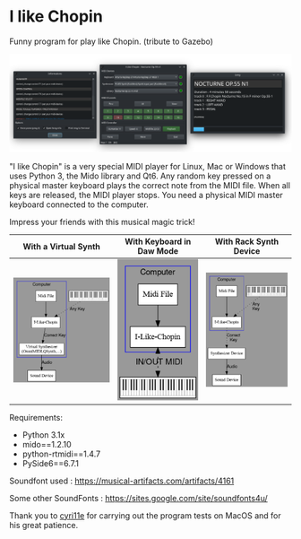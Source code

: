# I like Chopin
Funny program for play like Chopin.
(tribute to Gazebo)

<p align="center">
    <img src="media/20240717_192901.png"  width="600">
</p>

"I like Chopin" is a very special MIDI player for Linux, Mac or Windows that uses Python 3, the Mido library and Qt6. Any random key pressed on a physical master keyboard plays the correct note from the MIDI file. When all keys are released, the MIDI player stops. You need a physical MIDI master keyboard connected to the computer.

Impress your friends with this musical magic trick!

With a Virtual Synth       |With Keyboard in Daw Mode  | With Rack Synth Device
:-------------------------:|:-------------------------:|:-------------------------:
<img src="media/ILC.png"  width="280"> | <img src="media/ILC3.png"  width="210"> | <img src="media/ILC2.png"  width="230">

Requirements:

* Python 3.1x
* mido==1.2.10
* python-rtmidi==1.4.7
* PySide6==6.7.1

Soundfont used : https://musical-artifacts.com/artifacts/4161

Some other SoundFonts : https://sites.google.com/site/soundfonts4u/

Thank you to [cyri11e](https://github.com/cyri11e) for carrying out the program tests on MacOS and for his great patience.
